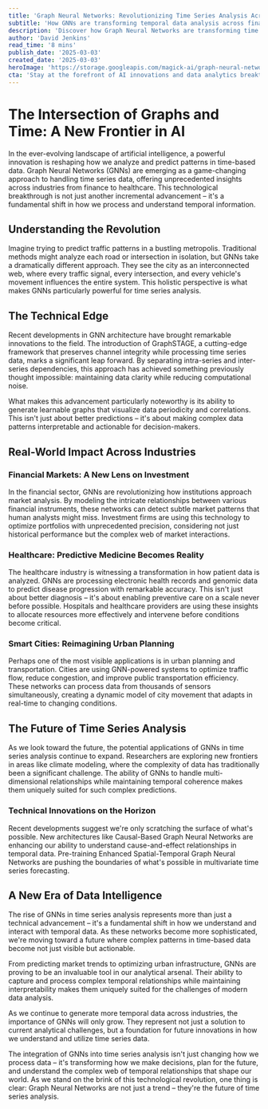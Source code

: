 ```yaml
---
title: 'Graph Neural Networks: Revolutionizing Time Series Analysis Across Industries'
subtitle: 'How GNNs are transforming temporal data analysis across finance, healthcare and urban planning'
description: 'Discover how Graph Neural Networks are transforming time series analysis by offering new insights into industries like finance, healthcare, and urban planning. Learn about cutting-edge technologies such as GraphSTAGE and the innovative applications that are reshaping how we interact with temporal data.'
author: 'David Jenkins'
read_time: '8 mins'
publish_date: '2025-03-03'
created_date: '2025-03-03'
heroImage: 'https://storage.googleapis.com/magick-ai/graph-neural-networks-header-image.jpg'
cta: 'Stay at the forefront of AI innovations and data analytics breakthroughs. Follow us on LinkedIn for regular updates on transformative technologies like Graph Neural Networks and their impact across industries!'
---
```


# The Intersection of Graphs and Time: A New Frontier in AI

In the ever-evolving landscape of artificial intelligence, a powerful innovation is reshaping how we analyze and predict patterns in time-based data. Graph Neural Networks (GNNs) are emerging as a game-changing approach to handling time series data, offering unprecedented insights across industries from finance to healthcare. This technological breakthrough is not just another incremental advancement – it's a fundamental shift in how we process and understand temporal information.

## Understanding the Revolution

Imagine trying to predict traffic patterns in a bustling metropolis. Traditional methods might analyze each road or intersection in isolation, but GNNs take a dramatically different approach. They see the city as an interconnected web, where every traffic signal, every intersection, and every vehicle's movement influences the entire system. This holistic perspective is what makes GNNs particularly powerful for time series analysis.

## The Technical Edge

Recent developments in GNN architecture have brought remarkable innovations to the field. The introduction of GraphSTAGE, a cutting-edge framework that preserves channel integrity while processing time series data, marks a significant leap forward. By separating intra-series and inter-series dependencies, this approach has achieved something previously thought impossible: maintaining data clarity while reducing computational noise.

What makes this advancement particularly noteworthy is its ability to generate learnable graphs that visualize data periodicity and correlations. This isn't just about better predictions – it's about making complex data patterns interpretable and actionable for decision-makers.

## Real-World Impact Across Industries

### Financial Markets: A New Lens on Investment
In the financial sector, GNNs are revolutionizing how institutions approach market analysis. By modeling the intricate relationships between various financial instruments, these networks can detect subtle market patterns that human analysts might miss. Investment firms are using this technology to optimize portfolios with unprecedented precision, considering not just historical performance but the complex web of market interactions.

### Healthcare: Predictive Medicine Becomes Reality
The healthcare industry is witnessing a transformation in how patient data is analyzed. GNNs are processing electronic health records and genomic data to predict disease progression with remarkable accuracy. This isn't just about better diagnosis – it's about enabling preventive care on a scale never before possible. Hospitals and healthcare providers are using these insights to allocate resources more effectively and intervene before conditions become critical.

### Smart Cities: Reimagining Urban Planning
Perhaps one of the most visible applications is in urban planning and transportation. Cities are using GNN-powered systems to optimize traffic flow, reduce congestion, and improve public transportation efficiency. These networks can process data from thousands of sensors simultaneously, creating a dynamic model of city movement that adapts in real-time to changing conditions.

## The Future of Time Series Analysis

As we look toward the future, the potential applications of GNNs in time series analysis continue to expand. Researchers are exploring new frontiers in areas like climate modeling, where the complexity of data has traditionally been a significant challenge. The ability of GNNs to handle multi-dimensional relationships while maintaining temporal coherence makes them uniquely suited for such complex predictions.

### Technical Innovations on the Horizon

Recent developments suggest we're only scratching the surface of what's possible. New architectures like Causal-Based Graph Neural Networks are enhancing our ability to understand cause-and-effect relationships in temporal data. Pre-training Enhanced Spatial-Temporal Graph Neural Networks are pushing the boundaries of what's possible in multivariate time series forecasting.

## A New Era of Data Intelligence

The rise of GNNs in time series analysis represents more than just a technical advancement – it's a fundamental shift in how we understand and interact with temporal data. As these networks become more sophisticated, we're moving toward a future where complex patterns in time-based data become not just visible but actionable.

From predicting market trends to optimizing urban infrastructure, GNNs are proving to be an invaluable tool in our analytical arsenal. Their ability to capture and process complex temporal relationships while maintaining interpretability makes them uniquely suited for the challenges of modern data analysis.

As we continue to generate more temporal data across industries, the importance of GNNs will only grow. They represent not just a solution to current analytical challenges, but a foundation for future innovations in how we understand and utilize time series data.

The integration of GNNs into time series analysis isn't just changing how we process data – it's transforming how we make decisions, plan for the future, and understand the complex web of temporal relationships that shape our world. As we stand on the brink of this technological revolution, one thing is clear: Graph Neural Networks are not just a trend – they're the future of time series analysis.